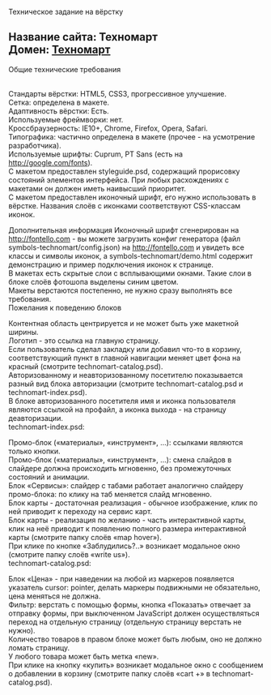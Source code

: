 Техническое задание на вёрстку<br>

Название сайта: Техномарт<br>
Домен: <a href="https://mrblackdevil.github.io/tech-mart/">Техномарт</a><br>
--

Общие технические требования<br><br>

Стандарты вёрстки: HTML5, CSS3, прогрессивное улучшение.<br>
Сетка: определена в макете.<br>
Адаптивность вёрстки: Есть.<br>
Используемые фреймворки: нет.<br>
Кроссбраузерность: IE10+, Chrome, Firefox, Opera, Safari.<br>
Типографика: частично определена в макете (прочее - на усмотрение разработчика).<br>
Используемые шрифты: Cuprum, PT Sans (есть на http://google.com/fonts).<br>
С макетом предоставлен styleguide.psd, содержащий прорисовку состояний элементов интерфейса. При любых расхождениях с макетами он должен иметь наивысший приоритет.<br>
С макетом предоставлен иконочный шрифт, его нужно использовать в вёрстке. Названия слоёв с иконками соответствуют CSS-классам иконок.<br>


Дополнительная информация 
Иконочный шрифт сгенерирован на http://fontello.com - вы можете загрузить конфиг генератора (файл symbols-technomart/config.json) на http://fontello.com и увидеть все классы и символы иконок, а symbols-technomart/demo.html содержит демонстрацию и пример подключения иконок к странице.<br>
В макетах есть скрытые слои с всплывающими окнами. Такие слои в блоке слоёв фотошопа выделены синим цветом.<br>
Макеты верстаются постепенно, не нужно сразу выполнять все требования.<br>
Пожелания к поведению блоков

Контентная область центрируется и не может быть уже макетной ширины.<br>
Логотип - это ссылка на главную страницу.<br>
Если пользователь сделал закладку или добавил что-то в корзину, соответствующий пункт в главной навигации меняет цвет фона на красный (смотрите technomart-catalog.psd).<br>
Авторизованному и неавторизованному посетителю показывается разный вид блока авторизации (смотрите technomart-catalog.psd и technomart-index.psd).<br>
В блоке авторизованного посетителя имя и иконка пользователя являются ссылкой на профайл, а иконка выхода - на страницу деавторизации.<br>
technomart-index.psd:<br>

Промо-блок («материалы», «инструмент», ...): ссылками являются только кнопки.<br>
Промо-блок («материалы», «инструмент», ...): смена слайдов в слайдере должна происходить мгновенно, без промежуточных состояний и анимации.<br>
Блок «Сервисы»: слайдер с табами работает аналогично слайдеру промо-блока: по клику на таб меняется слайд мгновенно.<br>
Блок карты - достаточная реализация - обычное изображение, клик по ней приводит к переходу на сервис карт.<br>
Блок карты - реализация по желанию - часть интерактивной карты, клик на неё приводит к появлению полного размера интерактивной карты (смотрите папку слоёв «map hover»).<br>
При клике по кнопке «Заблудились?..» возникает модальное окно (смотрите папку слоёв «write us»).<br>
technomart-catalog.psd:<br>

Блок «Цена» - при наведении на любой из маркеров появляется указатель cursor: pointer, делать маркеры подвижными не обязательно, цена меняться не должна.<br>
Фильтр: верстать с помощью формы, кнопка «Показать» отвечает за отправку формы, при выключенном JavaScript должен осуществляться переход на отдельную страницу (отдельную страницу верстать не нужно).<br>
Количество товаров в правом блоке может быть любым, оно не должно ломать страницу.<br>
У любого товара может быть метка «new».<br>
При клике на кнопку «купить» возникает модальное окно с сообщением о добавлении в корзину (смотрите папку слоёв «cart +» в technomart-catalog.psd).
